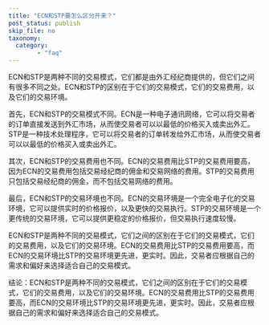 ```yaml
---
title: "ECN和STP要怎么区分开来？"
post_status: publish
skip_file: no
taxonomy:
  category:
        - "faq"
---
```


ECN和STP是两种不同的交易模式，它们都是由外汇经纪商提供的，但它们之间有很多不同之处。ECN和STP的区别在于它们的交易模式，它们的交易费用，以及它们的交易环境。

首先，ECN和STP的交易模式不同。ECN是一种电子通讯网络，它可以将交易者的订单直接发送到外汇市场，从而使交易者可以以最低的价格买入或卖出外汇。STP是一种技术处理程序，它可以将交易者的订单转发给外汇市场，从而使交易者可以以最低的价格买入或卖出外汇。

其次，ECN和STP的交易费用也不同。ECN的交易费用比STP的交易费用要高，因为ECN的交易费用包括交易经纪商的佣金和交易网络的费用。STP的交易费用只包括交易经纪商的佣金，而不包括交易网络的费用。

最后，ECN和STP的交易环境也不同。ECN的交易环境是一个完全电子化的交易环境，它可以提供实时的价格报价，以及更快的交易执行。STP的交易环境是一个更传统的交易环境，它可以提供更稳定的价格报价，但交易执行速度较慢。

ECN和STP是两种不同的交易模式，它们之间的区别在于它们的交易模式，它们的交易费用，以及它们的交易环境。ECN的交易费用比STP的交易费用要高，而ECN的交易环境比STP的交易环境更先进，更实时。因此，交易者应根据自己的需求和偏好来选择适合自己的交易模式。

结论：ECN和STP是两种不同的交易模式，它们之间的区别在于它们的交易模式，它们的交易费用，以及它们的交易环境。ECN的交易费用比STP的交易费用要高，而ECN的交易环境比STP的交易环境更先进，更实时。因此，交易者应根据自己的需求和偏好来选择适合自己的交易模式。
